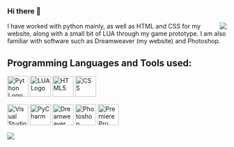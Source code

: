 ### Hi there 👋
<img align="right" src="https://github-readme-stats.vercel.app/api?username=FedoraSmae&show_icons=true&count_private=true&hide=stars&theme=tokyonight">

I have worked with python mainly, as well as HTML and CSS for my website, along with a small bit of LUA through my game prototype. I am also familiar with software such as Dreamweaver (my website) and Photoshop. 

## Programming Languages and Tools used:

<img src="https://upload.wikimedia.org/wikipedia/commons/c/c3/Python-logo-notext.svg" width="48" alt="Python Logo"> <img src="https://seeklogo.com/images/L/lua-logo-A416E5A66F-seeklogo.com.png" width="48" alt="LUA Logo"> <img src="https://seeklogo.com/images/H/html5-logo-EF92D240D7-seeklogo.com.png" width="48" alt="HTML5"> <img src="https://seeklogo.com/images/C/css3-logo-8724075274-seeklogo.com.png" width="48" alt="CSS">

<img src="https://seeklogo.com/images/V/visual-studio-code-logo-449D71944F-seeklogo.com.png" width="48" alt="Visual Studio"> <img src="https://seeklogo.com/images/P/pycharm-logo-51B1427388-seeklogo.com.png" width="48" alt="PyCharm"> <img src="https://seeklogo.com/images/A/adobe-dreamweaver-logo-12934C6207-seeklogo.com.png" width="48" alt="Dreamweaver"> <img src="https://seeklogo.com/images/A/adobe-photoshop-logo-7B88D7B5AA-seeklogo.com.png" width="48" alt="Photoshop"> <img src="https://seeklogo.com/images/A/adobe-premiere-logo-0B31ECF881-seeklogo.com.png" width="48" alt="Premiere Pro">

![](https://komarev.com/ghpvc/?username=FedoraSmae)

<!--
**FedoraSmae/FedoraSmae** is a ✨ _special_ ✨ repository because its `README.md` (this file) appears on your GitHub profile.

Here are some ideas to get you started:

- 🔭 I’m currently working on ...
- 🌱 I’m currently learning ...
- 👯 I’m looking to collaborate on ...
- 🤔 I’m looking for help with ...
- 💬 Ask me about ...
- 📫 How to reach me: ...
- 😄 Pronouns: ...
- ⚡ Fun fact: ...
-->
